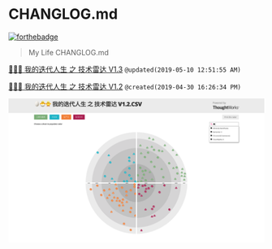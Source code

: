 # CHANGLOG.md

[![forthebadge](https://forthebadge.com/images/badges/built-with-love.svg)](https://forthebadge.com)

> My Life CHANGLOG.md

[🥚🐣🐥 我的迭代人生 之 技术雷达 V1.3](https://radar.thoughtworks.com/?sheetId=https%3A%2F%2Fraw.githubusercontent.com%2FJimmyLv%2FCHANGLOG.md%2Fmaster%2F%25F0%259F%25A5%259A%25F0%259F%2590%25A3%25F0%259F%2590%25A5%2520%25E6%2588%2591%25E7%259A%2584%25E8%25BF%25AD%25E4%25BB%25A3%25E4%25BA%25BA%25E7%2594%259F%2520%25E4%25B9%258B%2520%25E6%258A%2580%25E6%259C%25AF%25E9%259B%25B7%25E8%25BE%25BE%2520v1.3.csv) `@updated(2019-05-10 12:51:55 AM)`

[🥚🐣🐥 我的迭代人生 之 技术雷达 V1.2](https://radar.thoughtworks.com/?sheetId=https%3A%2F%2Fraw.githubusercontent.com%2FJimmyLv%2FCHANGLOG.md%2Fmaster%2F%25F0%259F%25A5%259A%25F0%259F%2590%25A3%25F0%259F%2590%25A5%2520%25E6%2588%2591%25E7%259A%2584%25E8%25BF%25AD%25E4%25BB%25A3%25E4%25BA%25BA%25E7%2594%259F%2520%25E4%25B9%258B%2520%25E6%258A%2580%25E6%259C%25AF%25E9%259B%25B7%25E8%25BE%25BE%2520v1.2.csv) `@created(2019-04-30 16:26:34 PM)`

![Life Radar](https://raw.githubusercontent.com/JimmyLv/images/master/2019/Xnip2019-04-30_16-26-34.png)
